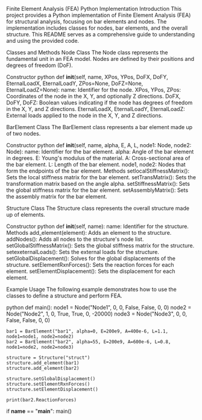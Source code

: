 Finite Element Analysis (FEA) Python Implementation
Introduction
This project provides a Python implementation of Finite Element Analysis (FEA) for structural analysis, focusing on bar elements and nodes. The implementation includes classes for nodes, bar elements, and the overall structure. This README serves as a comprehensive guide to understanding and using the provided code.

Classes and Methods
Node Class
The Node class represents the fundamental unit in an FEA model. Nodes are defined by their positions and degrees of freedom (DoF).

Constructor
python
def __init__(self, name, XPos, YPos, DoFX, DoFY, EternalLoadX, EternalLoadY, ZPos=None, DoFZ=None, EternalLoadZ=None):
  name: Identifier for the node.
  XPos, YPos, ZPos: Coordinates of the node in the X, Y, and optionally Z directions.
  DoFX, DoFY, DoFZ: Boolean values indicating if the node has degrees of freedom in the X, Y, and Z directions.
  EternalLoadX, EternalLoadY, EternalLoadZ: External loads applied to the node in the X, Y, and Z directions.

BarElement Class
The BarElement class represents a bar element made up of two nodes.

Constructor
python
def __init__(self, name, alpha, E, A, L, node1: Node, node2: Node):
  name: Identifier for the bar element.
  alpha: Angle of the bar element in degrees.
  E: Young's modulus of the material.
  A: Cross-sectional area of the bar element.
  L: Length of the bar element.
  node1, node2: Nodes that form the endpoints of the bar element.
Methods
setlocalStiffnessMatrix(): Sets the local stiffness matrix for the bar element.
setTransMatrix(): Sets the transformation matrix based on the angle alpha.
setStiffnessMatrix(): Sets the global stiffness matrix for the bar element.
setAssemblyMatrix(): Sets the assembly matrix for the bar element.

Structure Class
The Structure class represents the overall structure made up of elements.

Constructor
python
def __init__(self, name):
  name: Identifier for the structure.
  Methods
  add_element(element): Adds an element to the structure.
  addNodes(): Adds all nodes to the structure's node list.
  setGlobalStiffnessMatrix(): Sets the global stiffness matrix for the structure.
  setexeternalLoads(): Sets the external loads for the structure.
  setGlobalDisplacement(): Solves for the global displacements of the structure.
  setElementRxnForces(): Sets the reaction forces for each element.
  setElementDisplacement(): Sets the displacement for each element.

Example Usage
The following example demonstrates how to use the classes to define a structure and perform FEA.

python
def main():
    node1 = Node("Node1", 0, 0, False, False, 0, 0)
    node2 = Node("Node2", 1, 0, True, True, 0, -20000)
    node3 = Node("Node3", 0, 0, False, False, 0, 0)

    bar1 = BarElement("bar1", alpha=0, E=200e9, A=400e-6, L=1.1, node1=node1, node2=node2)
    bar2 = BarElement("bar2", alpha=55, E=200e9, A=600e-6, L=0.8, node1=node2, node2=node3)

    structure = Structure("struct")
    structure.add_element(bar1)
    structure.add_element(bar2)

    structure.setGlobalDisplacement()
    structure.setElementRxnForces()
    structure.setElementDisplacement()

    print(bar2.ReactionForces)

if __name__ == "__main__":
    main()
